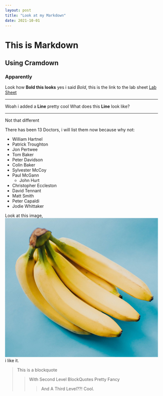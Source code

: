 ```yaml
---
layout: post
title: "Look at my Markdown"
date: 2021-10-01
---
```

# This is Markdown
## Using Cramdown
### Apparently

Look how **Bold this looks** yes i said *Bold*, this is the link to the lab sheet [Lab Sheet](https://canvas.hw.ac.uk/courses/5395/pages/f28wp-web-programming-material?module_item_id=644006)

* * *
Woah i added a __Line__ pretty cool
What does this **Line** look like?

***
Not that different

There has been 13 Doctors, i will list them now because why not:
* William Hartnel
* Patrick Troughton
* Jon Pertwee
* Tom Baker
* Peter Davidson
* Colin Baker
* Sylvester McCoy
* Paul McGann
   * John Hurt
* Christopher Eccleston
* David Tennant
* Matt Smith
* Peter Capaldi
* Jodie Whittaker

Look at this image, ![Its meant to be a banana](../images/banana.jpg) i like it.

>This is a blockquote
>>With Second Level BlockQuotes
>> Pretty Fancy
>>>And A Third Level??!
>>> Cool.
